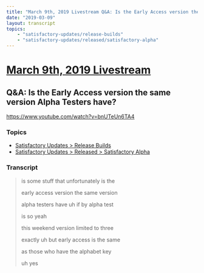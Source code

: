 ```yaml
---
title: "March 9th, 2019 Livestream Q&A: Is the Early Access version the same version Alpha Testers have?"
date: "2019-03-09"
layout: transcript
topics:
    - "satisfactory-updates/release-builds"
    - "satisfactory-updates/released/satisfactory-alpha"
---
```

# [March 9th, 2019 Livestream](../2019-03-09.md)
## Q&A: Is the Early Access version the same version Alpha Testers have?
https://www.youtube.com/watch?v=bnUTeUn6TA4

### Topics
* [Satisfactory Updates > Release Builds](../topics/satisfactory-updates/release-builds.md)
* [Satisfactory Updates > Released > Satisfactory Alpha](../topics/satisfactory-updates/released/satisfactory-alpha.md)

### Transcript

> is some stuff that unfortunately is the
>
> early access version the same version
>
> alpha testers have uh if by alpha test
>
> is so yeah
>
> this weekend version limited to three
>
> exactly uh but early access is the same
>
> as those who have the alphabet key
>
> uh yes
>
